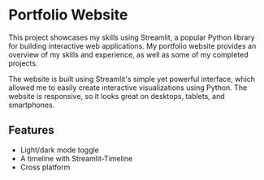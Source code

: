 
# Portfolio Website 

This project showcases my skills using Streamlit, a popular Python library for building interactive web applications. My portfolio website provides an overview of my skills and experience, as well as some of my completed projects.

The website is built using Streamlit's simple yet powerful interface, which allowed me to easily create interactive visualizations using Python. The website is responsive, so it looks great on desktops, tablets, and smartphones.



## Features

- Light/dark mode toggle
- A timeline with Streamlit-Timeline
- Cross platform
